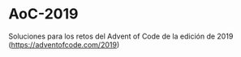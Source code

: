# AoC-2019
Soluciones para los retos del Advent of Code de la edición de 2019 (https://adventofcode.com/2019)
